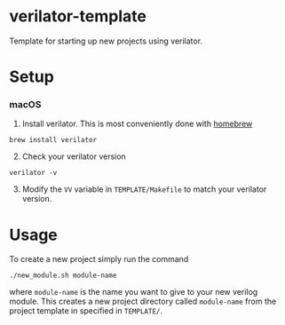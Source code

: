 # verilator-template
Template for starting up new projects using verilator.

# Setup

### macOS
1. Install verilator. This is most conveniently done with [homebrew](https://brew.sh/)

`brew install verilator`

2. Check your verilator version

`verilator -v`

3. Modify the `VV` variable in `TEMPLATE/Makefile` to match your verilator version.

# Usage
To create a new project simply run the command

`./new_module.sh module-name`

where `module-name` is the name you want to give to your new verilog module. This creates a new project directory called `module-name` from the project template in specified in `TEMPLATE/`.

